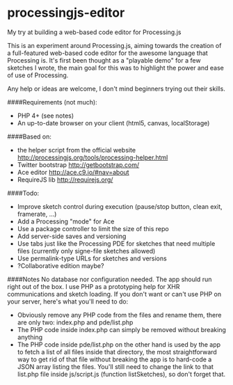 processingjs-editor
===================

My try at building a web-based code editor for Processing.js

This is an experiment around Processing.js, aiming towards the creation of a full-featured web-based code editor for the awesome language that Processing is.
It's first been thought as a "playable demo" for a few sketches I wrote, the main goal for this was to highlight the power and ease of use of Processing.

Any help or ideas are welcome, I don't mind beginners trying out their skills.


####Requirements (not much):
* PHP 4+ (see notes)
* An up-to-date browser on your client (html5, canvas, localStorage)

####Based on:
* the helper script from the official website http://processingjs.org/tools/processing-helper.html
* Twitter bootstrap http://getbootstrap.com/
* Ace editor http://ace.c9.io/#nav=about
* RequireJS lib http://requirejs.org/

####Todo:
* Improve sketch control during execution (pause/stop button, clean exit, framerate, ...)
* Add a Processing "mode" for Ace
* Use a package controller to limit the size of this repo
* Add server-side saves and versioning
* Use tabs just like the Processing PDE for sketches that need multiple files (currently only signe-file sketches allowed)
* Use permalink-type URLs for sketches and versions
* ?Collaborative edition maybe?

####Notes
No database nor configuration needed. The app should run right out of the box.
I use PHP as a prototyping help for XHR communications and sketch loading. If you don't want or can't use PHP on your server, here's what you'll need to do:
* Obviously remove any PHP code from the files and rename them, there are only two: index.php and pde/list.php
* The PHP code inside index.php can simply be removed without breaking anything
* The PHP code inside pde/list.php on the other hand is used by the app to fetch a list of all files inside that directory, the most straightforward way to get rid of that file without breaking the app is to hard-code a JSON array listing the files. You'll still need to change the link to that list.php file inside js/script.js (function listSketches), so don't forget that.